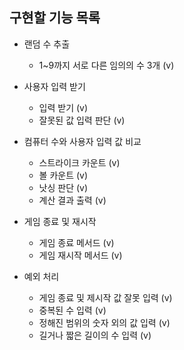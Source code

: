 ## 구현할 기능 목록

- 랜덤 수 추출
  - 1~9까지 서로 다른 임의의 수 3개 (v)  


- 사용자 입력 받기
  - 입력 받기 (v) 
  - 잘못된 값 입력 판단 (v)  


- 컴퓨터 수와 사용자 입력 값 비교
  - 스트라이크 카운트 (v)
  - 볼 카운트 (v)
  - 낫싱 판단 (v)
  - 계산 결과 출력 (v)  
  

- 게임 종료 및 재시작
  - 게임 종료 메서드 (v)
  - 게임 재시작 메서드 (v)   
  

- 예외 처리
  - 게임 종료 및 제시작 값 잘못 입력 (v)
  - 중복된 수 입력 (v)
  - 정해진 범위의 숫자 외의 값 입력 (v)
  - 길거나 짧은 길이의 수 입력 (v)